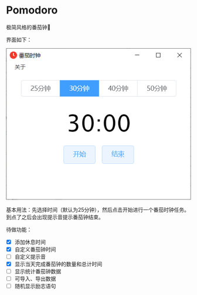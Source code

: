 # Pomodoro
极简风格的番茄钟🍅

界面如下：

![image-20210316120507317](https://github.com/xiaoliu66/Pomodoro/blob/master/pomodoro.png)

基本用法：先选择时间（默认为25分钟），然后点击开始进行一个番茄时钟任务。到点了之后会出现提示音提示番茄钟结束。

待做功能：

- [x] 添加休息时间
- [x] 自定义番茄钟时间
- [ ] 自定义提示音
- [x] 显示当天完成番茄钟的数量和总计时间
- [ ] 显示统计番茄钟数据
- [ ] 可导入、导出数据
- [ ] 随机显示励志语句
